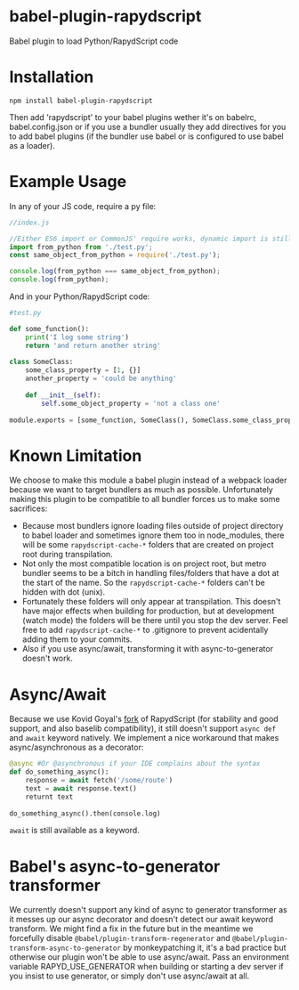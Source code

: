 # babel-plugin-rapydscript
Babel plugin to load Python/RapydScript code

# Installation

```
npm install babel-plugin-rapydscript
```

Then add 'rapydscript' to your babel plugins wether it's on babelrc, babel.config.json or if you use a bundler usually they add directives for you to add babel plugins (if the bundler use babel or is configured to use babel as a loader).

# Example Usage

In any of your JS code, require a py file:

```js
//index.js

//Either ES6 import or CommonJS' require works, dynamic import is still on the work
import from_python from './test.py';
const same_object_from_python = require('./test.py');

console.log(from_python === same_object_from_python);
console.log(from_python);
```

And in your Python/RapydScript code:

```python
#test.py

def some_function():
    print('I log some string')
    return 'and return another string'
    
class SomeClass:
    some_class_property = [1, {}]
    another_property = 'could be anything'
    
    def __init__(self):
        self.some_object_property = 'not a class one'
    
module.exports = [some_function, SomeClass(), SomeClass.some_class_property, SomeClass().some_object_property, some_function()]
```

# Known Limitation

We choose to make this module a babel plugin instead of a webpack loader because we want to target bundlers as much as possible. Unfortunately making this plugin to be compatible to all bundler forces us to make some sacrifices:

- Because most bundlers ignore loading files outside of project directory to babel loader and sometimes ignore them too in node_modules, there will be some `rapydscript-cache-*` folders that are created on project root during transpilation.
- Not only the most compatible location is on project root, but metro bundler seems to be a bitch in handling files/folders that have a dot at the start of the name. So the `rapydscript-cache-*` folders can't be hidden with dot (unix).
- Fortunately these folders will only appear at transpilation. This doesn't have major effects when building for production, but at development (watch mode) the folders will be there until you stop the dev server. Feel free to add `rapydscript-cache-*` to .gitignore to prevent acidentally adding them to your commits.
- Also if you use async/await, transforming it with async-to-generator doesn't work.

# Async/Await

Because we use Kovid Goyal's [fork](https://github.com/kovidgoyal/rapydscript-ng) of RapydScript (for stability and good support, and also baselib compatibility), it still doesn't support `async def` and `await` keyword natively. We implement a nice workaround that makes async/asynchronous as a decorator:

```python
@async #Or @asynchronous if your IDE complains about the syntax
def do_something_async():
    response = await fetch('/some/route')
    text = await response.text()
    returnt text
    
do_something_async().then(console.log)
```

`await` is still available as a keyword.

# Babel's async-to-generator transformer

We currently doesn't support any kind of async to generator transformer as it messes up our async decorator and doesn't detect our await keyword transform. We might find a fix in the future but in the meantime we forcefully disable `@babel/plugin-transform-regenerator` and `@babel/plugin-transform-async-to-generator` by monkeypatching it, it's a bad practice but otherwise our plugin won't be able to use async/await. Pass an environment variable RAPYD_USE_GENERATOR when building or starting a dev server if you insist to use generator, or simply don't use async/await at all.
